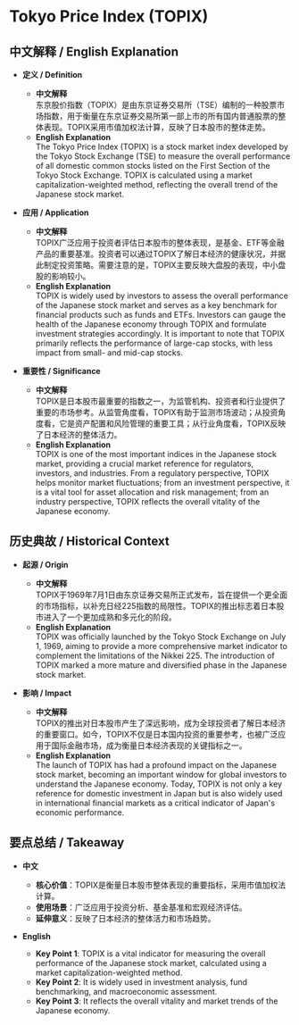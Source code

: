# Tokyo Price Index (TOPIX)

## 中文解释 / English Explanation

* **定义 / Definition**  
  - **中文解释**  
    东京股价指数（TOPIX）是由东京证券交易所（TSE）编制的一种股票市场指数，用于衡量在东京证券交易所第一部上市的所有国内普通股票的整体表现。TOPIX采用市值加权法计算，反映了日本股市的整体走势。  
  - **English Explanation**  
    The Tokyo Price Index (TOPIX) is a stock market index developed by the Tokyo Stock Exchange (TSE) to measure the overall performance of all domestic common stocks listed on the First Section of the Tokyo Stock Exchange. TOPIX is calculated using a market capitalization-weighted method, reflecting the overall trend of the Japanese stock market.

* **应用 / Application**  
  - **中文解释**  
    TOPIX广泛应用于投资者评估日本股市的整体表现，是基金、ETF等金融产品的重要基准。投资者可以通过TOPIX了解日本经济的健康状况，并据此制定投资策略。需要注意的是，TOPIX主要反映大盘股的表现，中小盘股的影响较小。  
  - **English Explanation**  
    TOPIX is widely used by investors to assess the overall performance of the Japanese stock market and serves as a key benchmark for financial products such as funds and ETFs. Investors can gauge the health of the Japanese economy through TOPIX and formulate investment strategies accordingly. It is important to note that TOPIX primarily reflects the performance of large-cap stocks, with less impact from small- and mid-cap stocks.

* **重要性 / Significance**  
  - **中文解释**  
    TOPIX是日本股市最重要的指数之一，为监管机构、投资者和行业提供了重要的市场参考。从监管角度看，TOPIX有助于监测市场波动；从投资角度看，它是资产配置和风险管理的重要工具；从行业角度看，TOPIX反映了日本经济的整体活力。  
  - **English Explanation**  
    TOPIX is one of the most important indices in the Japanese stock market, providing a crucial market reference for regulators, investors, and industries. From a regulatory perspective, TOPIX helps monitor market fluctuations; from an investment perspective, it is a vital tool for asset allocation and risk management; from an industry perspective, TOPIX reflects the overall vitality of the Japanese economy.

## 历史典故 / Historical Context

* **起源 / Origin**  
  - **中文解释**  
    TOPIX于1969年7月1日由东京证券交易所正式发布，旨在提供一个更全面的市场指标，以补充日经225指数的局限性。TOPIX的推出标志着日本股市进入了一个更加成熟和多元化的阶段。  
  - **English Explanation**  
    TOPIX was officially launched by the Tokyo Stock Exchange on July 1, 1969, aiming to provide a more comprehensive market indicator to complement the limitations of the Nikkei 225. The introduction of TOPIX marked a more mature and diversified phase in the Japanese stock market.

* **影响 / Impact**  
  - **中文解释**  
    TOPIX的推出对日本股市产生了深远影响，成为全球投资者了解日本经济的重要窗口。如今，TOPIX不仅是日本国内投资的重要参考，也被广泛应用于国际金融市场，成为衡量日本经济表现的关键指标之一。  
  - **English Explanation**  
    The launch of TOPIX has had a profound impact on the Japanese stock market, becoming an important window for global investors to understand the Japanese economy. Today, TOPIX is not only a key reference for domestic investment in Japan but is also widely used in international financial markets as a critical indicator of Japan's economic performance.

## 要点总结 / Takeaway

* **中文**  
  - **核心价值**：TOPIX是衡量日本股市整体表现的重要指标，采用市值加权法计算。  
  - **使用场景**：广泛应用于投资分析、基金基准和宏观经济评估。  
  - **延伸意义**：反映了日本经济的整体活力和市场趋势。  

* **English**  
  - **Key Point 1**: TOPIX is a vital indicator for measuring the overall performance of the Japanese stock market, calculated using a market capitalization-weighted method.  
  - **Key Point 2**: It is widely used in investment analysis, fund benchmarking, and macroeconomic assessment.  
  - **Key Point 3**: It reflects the overall vitality and market trends of the Japanese economy.